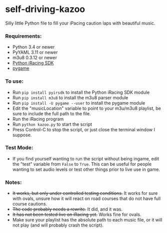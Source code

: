 # self-driving-kazoo
Silly little Python file to fill your iPacing caution laps with beautiful music.

### Requirements:
 - Python 3.4 or newer
 - PyYAML 3.11 or newer
 - m3u8 0.3.12 or newer
 - [Python iRacing SDK](https://github.com/kutu/pyirsdk)
 - [pygame](https://www.pygame.org/)

### To use:
 - Run `pip install pyirsdk` to install the Python iRacing SDK module
 - Run `pip install m3u8` to install the m3u8 parser module
 - Run `pip install -U pygame --user` to install the pygame module
 - Edit the "musicLocation" variable to point to your m3u/m3u8 playlist, be sure to include the full path to the file.
 - Run the iRacing program
 - Run `python kazoo.py` to start the script
 - Press Control-C to stop the script, or just close the terminal window I suppose.
 
 ### Test Mode:
 - If you find yourself wanting to run the script without being ingame, edit the "test" variable from `False` to `True`. This can be useful for people wanting to set audio levels or test other things prior to live use in game.
 
 ### Notes:
 - ~~It works, but only under controlled testing conditions.~~ It works for sure with ovals, unsure how it will react on road courses that do not have full course cautions.
 - ~~The code probably needs a rewrite.~~ It did, and it was.
 - ~~It has not been tested live on iRacing yet.~~ Works fine for ovals.
 - Make sure your playlist has the absolute path to each music file, or it will not play (and will probably crash the script).
